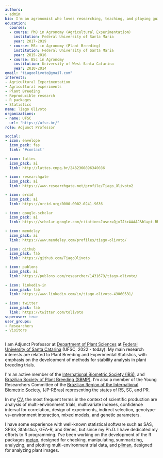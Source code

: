 ```yaml
---
authors:
- admin
bio: I'm an agronomist who loves researching, teaching, and playing guitar. Some of my most important proposals were planned while listening to old Brazilian country music
education:
  courses:
  - course: PhD in Agronomy (Agricultural Experimentation)
    institution: Federal University of Santa Maria
    year: 2017-2019
  - course: MSc in Agronomy (Plant Breeding)
    institution: Federal University of Santa Maria
    year: 2015-2016
  - course: BSc in Agronomy
    institution: University of West Santa Catarina
    year: 2010-2014
email: "tiagoolivoto@gmail.com"
interests:
- Agricultural Experimentation
- Agricultural experiments
- Plant Breeding
- Reproducible research
- R packages
- Statistics
name: Tiago Olivoto
organizations:
- name: UFSC
  url: "https://ufsc.br/"
role: Adjunct Professor

social:
- icon: envelope
  icon_pack: fas
  link: '#contact'
  
- icon: lattes
  icon_pack: ai
  link: http://lattes.cnpq.br/2432360896340086
  
- icon: researchgate
  icon_pack: ai
  link: https://www.researchgate.net/profile/Tiago_Olivoto2

- icon: orcid
  icon_pack: ai
  link: https://orcid.org/0000-0002-0241-9636
  
- icon: google-scholar
  icon_pack: ai
  link: https://scholar.google.com/citations?user=QjxIJkcAAAAJ&hl=pt-BR
  
- icon: mendeley
  icon_pack: ai
  link: https://www.mendeley.com/profiles/tiago-olivoto/
  
- icon: github
  icon_pack: fab
  link: https://github.com/TiagoOlivoto

- icon: publons
  icon_pack: ai
  link: https://publons.com/researcher/1431679/tiago-olivoto/
  
- icon: linkedin-in
  icon_pack: fab
  link: https://www.linkedin.com/in/tiago-olivoto-49060531/
  
- icon: twitter
  icon_pack: fab
  link: https://twitter.com/tolivoto  
superuser: true
user_groups:
- Researchers
- Visitors
---
```


I am Adjunct Professor at [Department of Plant Sciences](https://fit.ufsc.br/) at [Federal University of Santa Catarina](https://ufsc.br/) (UFSC, 2022 - today). My main research interests are related to Plant Breeding and Experimental Statistics, with emphasis on the development of methods for stability analysis in plant breeding trials.

I'm an active member of the [International Biometric Society (IBS)](https://www.biometricsociety.org/home), and [Brazilian Society of Plant Breeding (SBMP)](http://www.sbmp.org.br/). I'm also a member of the Young Researchers Committee of the [Brazilian Region of the International Biometric Society](http://www.rbras.org.br/?q=pt-br), (JP-RBras) representing the states of RS, SC, and PR.

In my [CV](http://lattes.cnpq.br/2432360896340086), the most frequent terms in the context of scientific production are analysis of multi-environment trials, multivariate indexes, confidence interval for correlation, design of experiments, indirect selection, genotype-vs-environment interaction, mixed models, and genetic parameters. 

I have some experience with well-known statistical software such as SAS, SPSS, Statistica, GEA-R, and Gênes, but since my Ph.D. I have dedicated my efforts to R programming. I've been working on the development of the R packages [metan](https://tiagoolivoto.github.io/metan/), designed for checking, manipulating, summarizing, analyzing, and plotting multi-environment trial data, and [pliman](https://bit.ly/pliman), designed for analyzing plant images.
